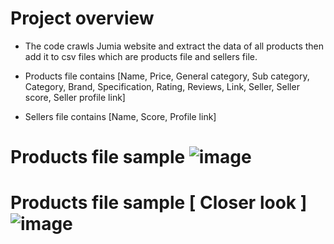 # Project overview
- The code crawls Jumia website and extract the data of all products then add it to csv files which are products file and sellers file.

- Products file contains [Name, Price, General category, Sub category, Category, Brand, Specification, Rating, Reviews, Link, Seller, Seller score, Seller profile link]

- Sellers file contains [Name, Score, Profile link]

# Products file sample ![image](https://user-images.githubusercontent.com/107722015/192972205-4deeaaba-d9f9-4f7e-b55f-d383eb5c9e23.png)

# Products file sample [ Closer look ] ![image](https://user-images.githubusercontent.com/107722015/192972569-f11d7bfe-6cc3-4d5f-af03-efa8864e8608.png)

